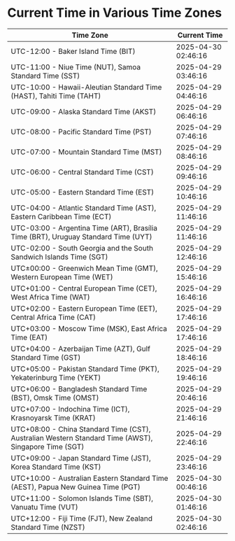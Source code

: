 # Current Time in Various Time Zones

| Time Zone | Current Time |
|-----------|--------------|
| UTC-12:00 - Baker Island Time (BIT) | 2025-04-30 02:46:16 |
| UTC-11:00 - Niue Time (NUT), Samoa Standard Time (SST) | 2025-04-29 03:46:16 |
| UTC-10:00 - Hawaii-Aleutian Standard Time (HAST), Tahiti Time (TAHT) | 2025-04-29 04:46:16 |
| UTC-09:00 - Alaska Standard Time (AKST) | 2025-04-29 06:46:16 |
| UTC-08:00 - Pacific Standard Time (PST) | 2025-04-29 07:46:16 |
| UTC-07:00 - Mountain Standard Time (MST) | 2025-04-29 08:46:16 |
| UTC-06:00 - Central Standard Time (CST) | 2025-04-29 09:46:16 |
| UTC-05:00 - Eastern Standard Time (EST) | 2025-04-29 10:46:16 |
| UTC-04:00 - Atlantic Standard Time (AST), Eastern Caribbean Time (ECT) | 2025-04-29 11:46:16 |
| UTC-03:00 - Argentina Time (ART), Brasília Time (BRT), Uruguay Standard Time (UYT) | 2025-04-29 11:46:16 |
| UTC-02:00 - South Georgia and the South Sandwich Islands Time (SGT) | 2025-04-29 12:46:16 |
| UTC±00:00 - Greenwich Mean Time (GMT), Western European Time (WET) | 2025-04-29 15:46:16 |
| UTC+01:00 - Central European Time (CET), West Africa Time (WAT) | 2025-04-29 16:46:16 |
| UTC+02:00 - Eastern European Time (EET), Central Africa Time (CAT) | 2025-04-29 17:46:16 |
| UTC+03:00 - Moscow Time (MSK), East Africa Time (EAT) | 2025-04-29 17:46:16 |
| UTC+04:00 - Azerbaijan Time (AZT), Gulf Standard Time (GST) | 2025-04-29 18:46:16 |
| UTC+05:00 - Pakistan Standard Time (PKT), Yekaterinburg Time (YEKT) | 2025-04-29 19:46:16 |
| UTC+06:00 - Bangladesh Standard Time (BST), Omsk Time (OMST) | 2025-04-29 20:46:16 |
| UTC+07:00 - Indochina Time (ICT), Krasnoyarsk Time (KRAT) | 2025-04-29 21:46:16 |
| UTC+08:00 - China Standard Time (CST), Australian Western Standard Time (AWST), Singapore Time (SGT) | 2025-04-29 22:46:16 |
| UTC+09:00 - Japan Standard Time (JST), Korea Standard Time (KST) | 2025-04-29 23:46:16 |
| UTC+10:00 - Australian Eastern Standard Time (AEST), Papua New Guinea Time (PGT) | 2025-04-30 00:46:16 |
| UTC+11:00 - Solomon Islands Time (SBT), Vanuatu Time (VUT) | 2025-04-30 01:46:16 |
| UTC+12:00 - Fiji Time (FJT), New Zealand Standard Time (NZST) | 2025-04-30 02:46:16 |
